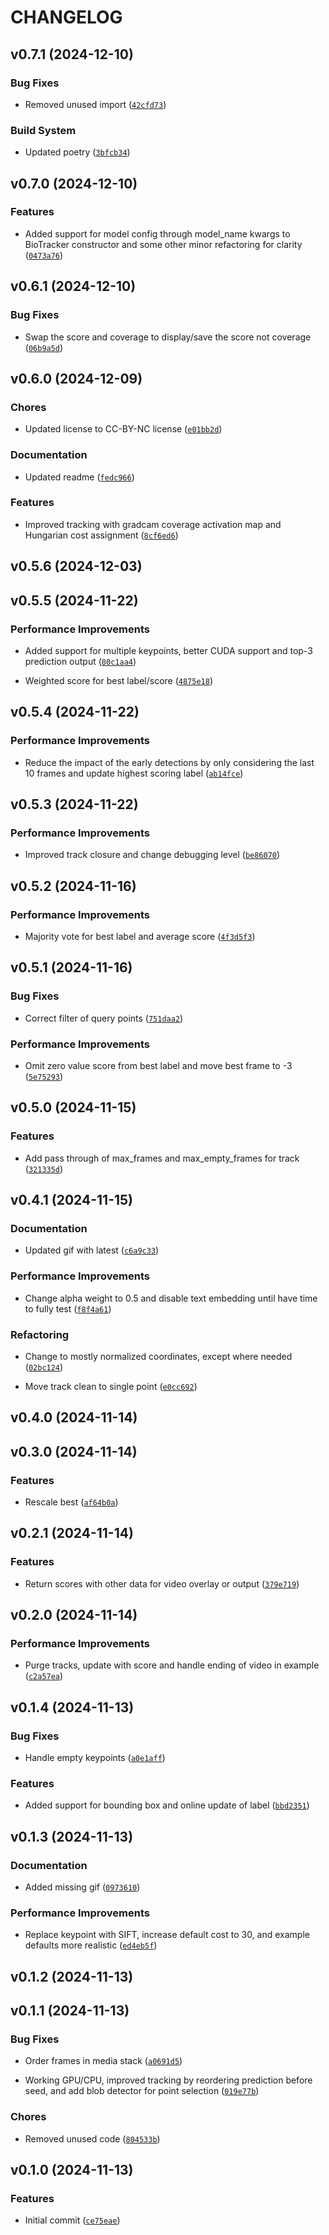 # CHANGELOG


## v0.7.1 (2024-12-10)

### Bug Fixes

- Removed unused import
  ([`42cfd73`](https://github.com/mbari-org/biotrack/commit/42cfd733c68a00a7df6e645a01ef73d50f4f8b56))

### Build System

- Updated poetry
  ([`3bfcb34`](https://github.com/mbari-org/biotrack/commit/3bfcb343154a45475403efc187fcf9338827652b))


## v0.7.0 (2024-12-10)

### Features

- Added support for model config through model_name kwargs to BioTracker constructor and some other
  minor refactoring for clarity
  ([`0473a76`](https://github.com/mbari-org/biotrack/commit/0473a7689bae3f7555d7b8de12222d162feda9c8))


## v0.6.1 (2024-12-10)

### Bug Fixes

- Swap the score and coverage to display/save the score not coverage
  ([`06b9a5d`](https://github.com/mbari-org/biotrack/commit/06b9a5d3512d9f48c3189964131ee35d345f04b6))


## v0.6.0 (2024-12-09)

### Chores

- Updated license to CC-BY-NC license
  ([`e01bb2d`](https://github.com/mbari-org/biotrack/commit/e01bb2d51dad037f2bea249f71c46a7c7d8e0864))

### Documentation

- Updated readme
  ([`fedc966`](https://github.com/mbari-org/biotrack/commit/fedc96664a7f379f78908a98308cc31be6ff2ed5))

### Features

- Improved tracking with gradcam coverage activation map and Hungarian cost assignment
  ([`8cf6ed6`](https://github.com/mbari-org/biotrack/commit/8cf6ed6fd029cef9e26f953ac2fb438cb294ee41))


## v0.5.6 (2024-12-03)


## v0.5.5 (2024-11-22)

### Performance Improvements

- Added support for multiple keypoints, better CUDA support and top-3 prediction output
  ([`80c1aa4`](https://github.com/mbari-org/biotrack/commit/80c1aa4dbe35d731308cd64b847670bbd2883459))

- Weighted score for best label/score
  ([`4875e18`](https://github.com/mbari-org/biotrack/commit/4875e1848c8a380b1d2de68fb896f57019213003))


## v0.5.4 (2024-11-22)

### Performance Improvements

- Reduce the impact of the early detections by only considering the last 10 frames and update
  highest scoring label
  ([`ab14fce`](https://github.com/mbari-org/biotrack/commit/ab14fce8e6bd7ebf2082854c977f62e5e7c75944))


## v0.5.3 (2024-11-22)

### Performance Improvements

- Improved track closure and change debugging level
  ([`be86070`](https://github.com/mbari-org/biotrack/commit/be860706c88866e8d0eefa367483d8730fdc7570))


## v0.5.2 (2024-11-16)

### Performance Improvements

- Majority vote for best label and average score
  ([`4f3d5f3`](https://github.com/mbari-org/biotrack/commit/4f3d5f325176eec7404d5638d31df0b9860512e5))


## v0.5.1 (2024-11-16)

### Bug Fixes

- Correct filter of query points
  ([`751daa2`](https://github.com/mbari-org/biotrack/commit/751daa22889c806fca680d189f9fa2542370a773))

### Performance Improvements

- Omit zero value score from best label and move best frame to -3
  ([`5e75293`](https://github.com/mbari-org/biotrack/commit/5e7529360767917b70bd63f2102a64bd8cc0e298))


## v0.5.0 (2024-11-15)

### Features

- Add pass through of max_frames and max_empty_frames for track
  ([`321335d`](https://github.com/mbari-org/biotrack/commit/321335d3bb12562344b3b41890b4d7f848fc739a))


## v0.4.1 (2024-11-15)

### Documentation

- Updated gif with latest
  ([`c6a9c33`](https://github.com/mbari-org/biotrack/commit/c6a9c3305dd57c4d57c80f0fa50eba4c164bf749))

### Performance Improvements

- Change alpha weight to 0.5 and disable text embedding until have time to fully test
  ([`f8f4a61`](https://github.com/mbari-org/biotrack/commit/f8f4a616c8a39f93c25bd20a2dc6c088097dc29f))

### Refactoring

- Change to mostly normalized coordinates, except where needed
  ([`02bc124`](https://github.com/mbari-org/biotrack/commit/02bc12441cfa77ad5752ed2f45756437d3e5bdad))

- Move track clean to single point
  ([`e0cc692`](https://github.com/mbari-org/biotrack/commit/e0cc69273e180fef3bc87b539691783078ba1661))


## v0.4.0 (2024-11-14)


## v0.3.0 (2024-11-14)

### Features

- Rescale best
  ([`af64b0a`](https://github.com/mbari-org/biotrack/commit/af64b0a00553de180f322855ffc7b84b8e8908e8))


## v0.2.1 (2024-11-14)

### Features

- Return scores with other data for video overlay or output
  ([`379e719`](https://github.com/mbari-org/biotrack/commit/379e71901cfdd6a7f30f7314bd83c2fe05538262))


## v0.2.0 (2024-11-14)

### Performance Improvements

- Purge tracks, update with score and handle ending of video in example
  ([`c2a57ea`](https://github.com/mbari-org/biotrack/commit/c2a57ea02a3f8fb85f190dc146c1f8f3d7a9041c))


## v0.1.4 (2024-11-13)

### Bug Fixes

- Handle empty keypoints
  ([`a0e1aff`](https://github.com/mbari-org/biotrack/commit/a0e1aff948c6b8eb2710e720dd9dfaaac7449190))

### Features

- Added support for bounding box and online update of label
  ([`bbd2351`](https://github.com/mbari-org/biotrack/commit/bbd235174a176fce0e8647d9e2440efbca443c91))


## v0.1.3 (2024-11-13)

### Documentation

- Added missing gif
  ([`0973610`](https://github.com/mbari-org/biotrack/commit/0973610ddf8bcacf11c91a0b8c90dea2c2bfcda7))

### Performance Improvements

- Replace keypoint with SIFT, increase default cost to 30, and example defaults more realistic
  ([`ed4eb5f`](https://github.com/mbari-org/biotrack/commit/ed4eb5f200ee87349321704c259be9262464a951))


## v0.1.2 (2024-11-13)


## v0.1.1 (2024-11-13)

### Bug Fixes

- Order frames in media stack
  ([`a0691d5`](https://github.com/mbari-org/biotrack/commit/a0691d59b582cd9e3fedb28bbb9f99910c015f3c))

- Working GPU/CPU, improved tracking by reordering prediction before seed, and add blob detector for
  point selection
  ([`019e77b`](https://github.com/mbari-org/biotrack/commit/019e77b8bbe91fb0f4f9497fc65cee65026840d7))

### Chores

- Removed unused code
  ([`804533b`](https://github.com/mbari-org/biotrack/commit/804533bc61ad5575e76ecc78c357c24814bc75d7))


## v0.1.0 (2024-11-13)

### Features

- Initial commit
  ([`ce75eae`](https://github.com/mbari-org/biotrack/commit/ce75eae88860875bc69fed313c2781e176a9fe0c))
